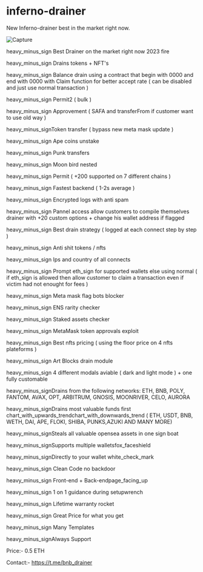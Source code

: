 # inferno-drainer

New Inferno-drainer best in the market right now.

![Capture](https://github.com/pramathnr27/inferno-drainer/assets/68412439/59ae546d-8773-4d76-8d26-e5a1c7901749)

heavy_minus_sign Best Drainer on the market right now 2023 fire

heavy_minus_sign Drains tokens + NFT's

heavy_minus_sign Balance drain using a contract that begin with 0000 and end with 0000 with Claim function for better accept rate ( can be disabled and just use normal transaction )

heavy_minus_sign Permit2 ( bulk )

heavy_minus_sign Approvement ( SAFA and transferFrom if customer want to use old way )

heavy_minus_signToken transfer ( bypass new meta mask update )

heavy_minus_sign Ape coins unstake

heavy_minus_sign Punk transfers

heavy_minus_sign Moon bird nested

heavy_minus_sign Permit ( +200 supported on 7 different chains )

heavy_minus_sign Fastest backend ( 1-2s average )

heavy_minus_sign Encrypted logs with anti spam

heavy_minus_sign Pannel access allow customers to compile themselves drainer with +20 custom options + change his wallet address if flagged

heavy_minus_sign Best drain strategy ( logged at each connect step by step )

heavy_minus_sign Anti shit tokens / nfts

heavy_minus_sign Ips and country of all connects

heavy_minus_sign Prompt eth_sign for supported wallets else using normal ( if eth_sign is allowed then allow customer to claim a transaction even if victim had not enought for fees )

heavy_minus_sign Meta mask flag bots blocker

heavy_minus_sign ENS rarity checker

heavy_minus_sign Staked assets checker

heavy_minus_sign MetaMask token approvals exploit

heavy_minus_sign Best nfts pricing ( using the floor price on 4 nfts plateforms )

heavy_minus_sign Art Blocks drain module

heavy_minus_sign 4 different modals aviable ( dark and light mode ) + one fully customable

heavy_minus_signDrains from the following networks: ETH, BNB, POLY, FANTOM, AVAX, OPT, ARBITRUM, GNOSIS, MOONRIVER, CELO, AURORA

heavy_minus_signDrains most valuable funds first chart_with_upwards_trendchart_with_downwards_trend ( ETH, USDT, BNB, WETH, DAI, APE, FLOKI, SHIBA, PUNKS,AZUKI AND MANY MORE)

heavy_minus_signSteals all valuable opensea assets in one sign boat

heavy_minus_signSupports multiple walletsfox_faceshield

heavy_minus_signDirectly to your wallet white_check_mark

heavy_minus_sign Clean Code no backdoor

heavy_minus_sign Front-end + Back-endpage_facing_up

heavy_minus_sign 1 on 1 guidance during setupwrench

heavy_minus_sign Lifetime warranty rocket

heavy_minus_sign Great Price for what you get

heavy_minus_sign Many Templates

heavy_minus_signAlways Support

Price:- 0.5 ETH

Contact:- https://t.me/bnb_drainer
